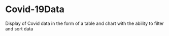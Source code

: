 # Covid-19Data
Display of Covid data in the form of a table and chart with the ability to filter and sort data
